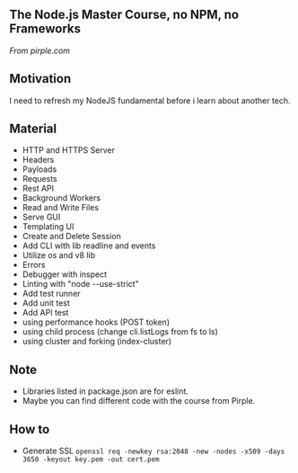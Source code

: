 ## The Node.js Master Course, no NPM, no Frameworks
*From pirple.com*

## Motivation
I need to refresh my NodeJS fundamental before i learn about another tech.

## Material
- HTTP and HTTPS Server
- Headers
- Payloads
- Requests
- Rest API
- Background Workers
- Read and Write Files
- Serve GUI
- Templating UI
- Create and Delete Session
- Add CLI with lib readline and events
- Utilize os and v8 lib
- Errors
- Debugger with inspect
- Linting with "node --use-strict"
- Add test runner
- Add unit test
- Add API test
- using performance hooks (POST token)
- using child process (change cli.listLogs from fs to ls)
- using cluster and forking (index-cluster)

## Note
- Libraries listed in package.json are for eslint.
- Maybe you can find different code with the course from Pirple.

## How to
- Generate SSL
```openssl req -newkey rsa:2048 -new -nodes -x509 -days 3650 -keyout key.pem -out cert.pem```